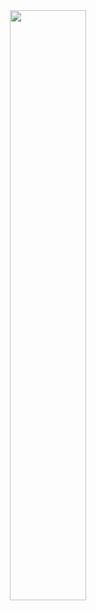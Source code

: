 <div align = "center">
  <a href="https://github.com/anuraghazra/github-readme-stats">
    <img src="https://github-readme-stats.vercel.app/api?username=junseok1925&show_icons=true&theme=material-palenight&hide_border=true&bg_color=20232a&icon_color=E3E3E3A8&text_color=fff" width=49.2% />
  </a>
</div>  

